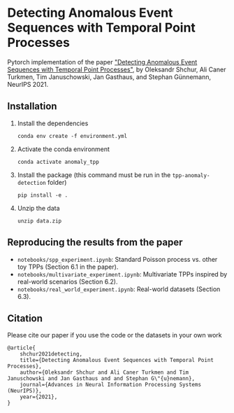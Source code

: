 # Detecting Anomalous Event Sequences with Temporal Point Processes
Pytorch implementation of the paper ["Detecting Anomalous Event Sequences with Temporal Point Processes"](https://papers.neurips.cc/paper/2021/hash/6faa8040da20ef399b63a72d0e4ab575-Abstract.html), by Oleksandr Shchur, Ali Caner Turkmen, Tim Januschowski, Jan Gasthaus, and Stephan Günnemann, NeurIPS 2021.


## Installation
1. Install the dependencies
    ```
    conda env create -f environment.yml
    ```
2. Activate the conda environment
    ```
    conda activate anomaly_tpp
    ```
3. Install the package (this command must be run in the `tpp-anomaly-detection` folder)
    ```
    pip install -e .
    ```
4. Unzip the data
    ```
    unzip data.zip
    ```

## Reproducing the results from the paper
- `notebooks/spp_experiment.ipynb`: Standard Poisson process vs. other toy TPPs (Section 6.1 in the paper).
- `notebooks/multivariate_experiment.ipynb`: Multivariate TPPs inspired by real-world scenarios (Section 6.2).
- `notebooks/real_world_experiment.ipynb`: Real-world datasets (Section 6.3).


## Citation
Please cite our paper if you use the code or the datasets in your own work

```
@article{
    shchur2021detecting,
    title={Detecting Anomalous Event Sequences with Temporal Point Processes},
    author={Oleksandr Shchur and Ali Caner Turkmen and Tim Januschowski and Jan Gasthaus and and Stephan G\"{u}nemann},
    journal={Advances in Neural Information Processing Systems (NeurIPS)},
    year={2021},
}
```

